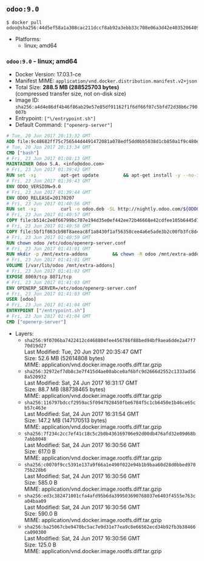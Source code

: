 ## `odoo:9.0`

```console
$ docker pull odoo@sha256:44d5ef58a1a308cac211dccf8ab92a3ebb33c708e06a3d42e4035206409c607b
```

-	Platforms:
	-	linux; amd64

### `odoo:9.0` - linux; amd64

-	Docker Version: 17.03.1-ce
-	Manifest MIME: `application/vnd.docker.distribution.manifest.v2+json`
-	Total Size: **288.5 MB (288525703 bytes)**  
	(compressed transfer size, not on-disk size)
-	Image ID: `sha256:a4d4e86df4b46f86ab29e57e85df91162f1f6df66f07c5bfd72d38b6c790007b`
-	Entrypoint: `["\/entrypoint.sh"]`
-	Default Command: `["openerp-server"]`

```dockerfile
# Tue, 20 Jun 2017 20:13:32 GMT
ADD file:9c48682ff75c756544d4491472081a078edf5dd0bb5038d1cb850a1f9c480e3e in / 
# Tue, 20 Jun 2017 20:13:34 GMT
CMD ["bash"]
# Fri, 23 Jun 2017 01:08:13 GMT
MAINTAINER Odoo S.A. <info@odoo.com>
# Fri, 23 Jun 2017 01:39:42 GMT
RUN set -x;         apt-get update         && apt-get install -y --no-install-recommends             ca-certificates             curl             node-less             python-gevent             python-pip             python-renderpm             python-support             python-watchdog         && curl -o wkhtmltox.deb -SL http://nightly.odoo.com/extra/wkhtmltox-0.12.1.2_linux-jessie-amd64.deb         && echo '40e8b906de658a2221b15e4e8cd82565a47d7ee8 wkhtmltox.deb' | sha1sum -c -         && dpkg --force-depends -i wkhtmltox.deb         && apt-get -y install -f --no-install-recommends         && apt-get purge -y --auto-remove -o APT::AutoRemove::RecommendsImportant=false -o APT::AutoRemove::SuggestsImportant=false npm         && rm -rf /var/lib/apt/lists/* wkhtmltox.deb         && pip install psycogreen==1.0
# Fri, 23 Jun 2017 01:39:43 GMT
ENV ODOO_VERSION=9.0
# Fri, 23 Jun 2017 01:39:44 GMT
ENV ODOO_RELEASE=20170207
# Fri, 23 Jun 2017 01:40:56 GMT
RUN set -x;         curl -o odoo.deb -SL http://nightly.odoo.com/${ODOO_VERSION}/nightly/deb/odoo_${ODOO_VERSION}c.${ODOO_RELEASE}_all.deb         && echo '4ff504f4b2a49667a0bc8bbca95079305d8108c8 odoo.deb' | sha1sum -c -         && dpkg --force-depends -i odoo.deb         && apt-get update         && apt-get -y install -f --no-install-recommends         && rm -rf /var/lib/apt/lists/* odoo.deb
# Fri, 23 Jun 2017 01:40:57 GMT
COPY file:b514c2e8f66799bc707e194d35e0ef442ee72b46668e42cdfee105b6445d7eb0 in / 
# Fri, 23 Jun 2017 01:40:58 GMT
COPY file:5bf1f863cb98f8aeeac8f1a8430f1af56358cee4a6e5ade3b2c00fb3fc8d4162 in /etc/odoo/ 
# Fri, 23 Jun 2017 01:40:59 GMT
RUN chown odoo /etc/odoo/openerp-server.conf
# Fri, 23 Jun 2017 01:41:01 GMT
RUN mkdir -p /mnt/extra-addons         && chown -R odoo /mnt/extra-addons
# Fri, 23 Jun 2017 01:41:01 GMT
VOLUME [/var/lib/odoo /mnt/extra-addons]
# Fri, 23 Jun 2017 01:41:02 GMT
EXPOSE 8069/tcp 8071/tcp
# Fri, 23 Jun 2017 01:41:03 GMT
ENV OPENERP_SERVER=/etc/odoo/openerp-server.conf
# Fri, 23 Jun 2017 01:41:03 GMT
USER [odoo]
# Fri, 23 Jun 2017 01:41:04 GMT
ENTRYPOINT ["/entrypoint.sh"]
# Fri, 23 Jun 2017 01:41:04 GMT
CMD ["openerp-server"]
```

-	Layers:
	-	`sha256:9f0706ba7422412cd468804fee456786f88bed94bf9aea6dde2a47f770d19d27`  
		Last Modified: Tue, 20 Jun 2017 20:35:47 GMT  
		Size: 52.6 MB (52614808 bytes)  
		MIME: application/vnd.docker.image.rootfs.diff.tar.gzip
	-	`sha256:32972ef7db8c3e7f415d4ae00abce0af6bfc9d2666d2552c1333ad568a520932`  
		Last Modified: Sat, 24 Jun 2017 16:31:17 GMT  
		Size: 88.7 MB (88738465 bytes)  
		MIME: application/vnd.docker.image.rootfs.diff.tar.gzip
	-	`sha256:116797bdccf2959ac5f0947928450fbe6784f5c1cb6450e1b46ce65cb57c463e`  
		Last Modified: Sat, 24 Jun 2017 16:31:54 GMT  
		Size: 147.2 MB (147170513 bytes)  
		MIME: application/vnd.docker.image.rootfs.diff.tar.gzip
	-	`sha256:7f234c2cc7ef41c18c5c2b0b436169706e92d00db476afd32e09d68b7abb8048`  
		Last Modified: Sat, 24 Jun 2017 16:30:56 GMT  
		Size: 617.0 B  
		MIME: application/vnd.docker.image.rootfs.diff.tar.gzip
	-	`sha256:c0070f9cc5391e137a9f66a1e490f022e94b1b9baa60d28d0bbed97075b228b6`  
		Last Modified: Sat, 24 Jun 2017 16:30:56 GMT  
		Size: 585.0 B  
		MIME: application/vnd.docker.image.rootfs.diff.tar.gzip
	-	`sha256:ed3c382471001cfa4afd95b6da399503690768037e6403f4555e763ca04baa09`  
		Last Modified: Sat, 24 Jun 2017 16:30:56 GMT  
		Size: 590.0 B  
		MIME: application/vnd.docker.image.rootfs.diff.tar.gzip
	-	`sha256:ba25067cbe9470bc5ac7e9d31e77ea9c8e66562ecd34b92fb3b38466ca090300`  
		Last Modified: Sat, 24 Jun 2017 16:30:56 GMT  
		Size: 125.0 B  
		MIME: application/vnd.docker.image.rootfs.diff.tar.gzip
